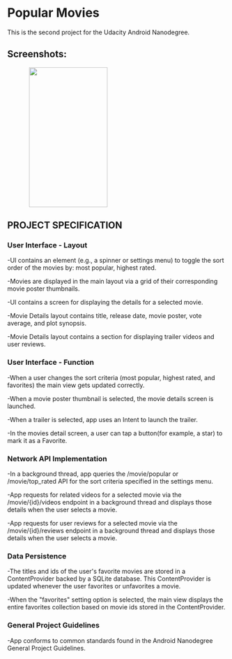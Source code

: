 # Popular Movies

This is the second project for the Udacity Android Nanodegree.

## Screenshots:
<img src="https://i.imgur.com/AseCsPf.png" width="180" height="320" hspace="50">

## PROJECT SPECIFICATION

### User Interface - Layout

-UI contains an element (e.g., a spinner or settings menu) to toggle the sort order of the movies by: most popular, highest rated.

-Movies are displayed in the main layout via a grid of their corresponding movie poster thumbnails.

-UI contains a screen for displaying the details for a selected movie.

-Movie Details layout contains title, release date, movie poster, vote average, and plot synopsis.

-Movie Details layout contains a section for displaying trailer videos and user reviews.

### User Interface - Function

-When a user changes the sort criteria (most popular, highest rated, and favorites) the main view gets updated correctly.

-When a movie poster thumbnail is selected, the movie details screen is launched.

-When a trailer is selected, app uses an Intent to launch the trailer.

-In the movies detail screen, a user can tap a button(for example, a star) to mark it as a Favorite.

### Network API Implementation

-In a background thread, app queries the /movie/popular or /movie/top_rated API for the sort criteria specified in the settings menu.

-App requests for related videos for a selected movie via the /movie/{id}/videos endpoint in a background thread and displays those details when the user selects a movie.

-App requests for user reviews for a selected movie via the /movie/{id}/reviews endpoint in a background thread and displays those details when the user selects a movie.

### Data Persistence

-The titles and ids of the user's favorite movies are stored in a ContentProvider backed by a SQLite database. This ContentProvider is updated whenever the user favorites or unfavorites a movie.

-When the "favorites" setting option is selected, the main view displays the entire favorites collection based on movie ids stored in the ContentProvider.

### General Project Guidelines 
-App conforms to common standards found in the Android Nanodegree General Project Guidelines.
